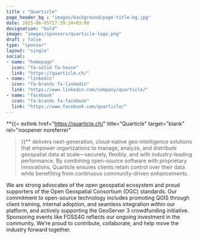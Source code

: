 ```yaml
---
title : "Quarticle"
page_header_bg : "images/background/page-title-bg.jpg"
date: 2025-06-05T17:39:24+03:00
designation: "Gold"
image: "images/sponsors/quarticle-logo.png"
draft : false
type: "sponsor"
layout: "single"
social:
- name: "homepage"
  icon: "fa-solid fa-house"
  link: "https://quarticle.ch/"
- name: "linkedin"
  icon: "fa-brands fa-linkedin"
  link: "https://www.linkedin.com/company/quarticle/"
- name: "facebook"
  icon: "fa-brands fa-facebook"
  link: "https://www.facebook.com/quarticle/"
---
```


**{{<
    extlink href="https://quarticle.ch/"
    title="Quarticle"
    target="blank" rel="noopener noreferrer"
>}}** delivers next-generation, cloud-native geo-intelligence solutions
that empower organizations to manage, analyze, and distribute geospatial
data at scale—securely, flexibly, and with industry-leading performance.
By combining open-source software with proprietary innovations, Quarticle
ensures clients retain control over their data while benefiting from
continuous community-driven enhancements.

We are strong advocates of the open geospatial ecosystem and proud supporters
of the Open Geospatial Consortium (OGC) standards. Our commitment to
open-source technology includes promoting QGIS through client training,
internal adoption, and seamless integration within our platform, and
actively supporting the GeoServer 3 crowdfunding initiative. Sponsoring
events like FOSS4G reflects our ongoing investment in the community. We’re
proud to contribute, collaborate, and help move the industry forward together.
